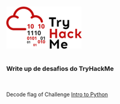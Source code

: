 ![logo](THMlogo-small.png)
<br>
<br><h3>Write up de desafios do TryHackMe</h3>
<br>
<br>
Decode flag of Challenge [Intro to Python](https://github.com/Gleydstone/tryHackMe/tree/main/IntroToPython)
